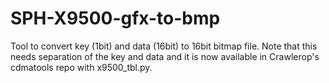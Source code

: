 # SPH-X9500-gfx-to-bmp
Tool to convert key (1bit) and data (16bit) to 16bit bitmap file. Note that this needs separation of the key and data and it is now available in Crawlerop's cdmatools repo with x9500_tbl.py.
